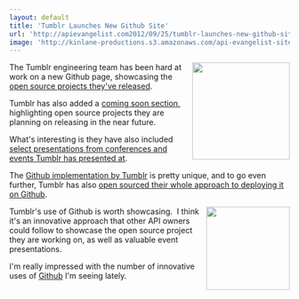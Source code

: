 ```yaml
---
layout: default
title: 'Tumblr Launches New Github Site'
url: 'http://apievangelist.com2012/09/25/tumblr-launches-new-github-site/'
image: 'http://kinlane-productions.s3.amazonaws.com/api-evangelist-site/blog/tumblr-black-logo.png'
---
```



<p>
     <img src="https://s3.amazonaws.com/kinlane-productions/tumblr/tumblr-black-logo.png"  width="175" align="right" />
</p>
<p>
     The Tumblr engineering team has been hard at work on a new Github page, showcasing the <a href="http://tumblr.github.com/code">open source projects they've released</a>.  
</p>
<p>
     Tumblr has also added a <a href="http://tumblr.github.com/coming-soon">coming soon section,</a> highlighting open source projects they are planning on releasing in the near future.
</p>
<p>
     What's interesting is they have also included <a href="http://tumblr.github.com/presentations">select presentations from conferences and events Tumblr has presented at</a>. 
</p>
<p>
     The <a href="http://tumblr.github.com/">Github implementation by Tumblr</a> is pretty unique, and to go even further, Tumblr has also <a href="https://github.com/tumblr/tumblr.github.com">open sourced their whole approach to deploying it on Github</a>.
</p>
<p>
     <a title="Github" href="https://github.com/"><img src="https://s3.amazonaws.com/kinlane-productions/github/github-logo.png"  width="150" align="right" /></a>
</p>
<p>
     Tumblr's use of Github is worth showcasing.  I think it's an innovative approach that other API owners could follow to showcase the open source project they are working on, as well as valuable event presentations.
</p>
<p>
     I'm really impressed with the number of innovative uses of <a title="Github" href="https://github.com/">Github</a> I'm seeing lately.
</p>
